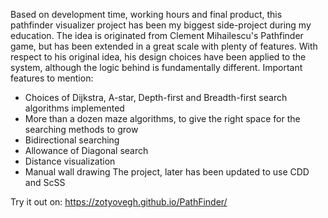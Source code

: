 
Based on development time, working hours and final product, this pathfinder visualizer project has
been
my biggest side-project during my education.
The idea is originated from Clement Mihailescu's Pathfinder game, but has been extended in a
great scale with plenty of features. With respect to his original idea, his design choices have been
applied
to the system, although the logic behind is fundamentally different.
Important features to mention:
* Choices of Dijkstra, A-star, Depth-first and Breadth-first search algorithms implemented
* More than a dozen maze algorithms, to give the right space for the searching methods to grow
* Bidirectional searching
* Allowance of Diagonal search
* Distance visualization
* Manual wall drawing
The project, later has been updated to use CDD and ScSS

Try it out on: https://zotyovegh.github.io/PathFinder/
